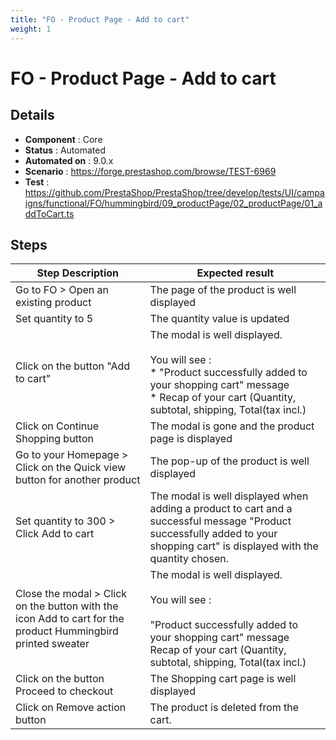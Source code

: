 ```yaml
---
title: "FO - Product Page - Add to cart"
weight: 1
---
```


# FO - Product Page - Add to cart
## Details
* **Component** : Core
* **Status** : Automated
* **Automated on** : 9.0.x
* **Scenario** : https://forge.prestashop.com/browse/TEST-6969
* **Test** : https://github.com/PrestaShop/PrestaShop/tree/develop/tests/UI/campaigns/functional/FO/hummingbird/09_productPage/02_productPage/01_addToCart.ts

## Steps
| Step Description | Expected result |
| ----- | ----- |
| Go to FO > Open an existing product | The page of the product is well displayed |
| Set quantity to 5 | The quantity value is updated |
| Click on the button "Add to cart" | The modal is well displayed.<br><br>You will see :<br> * "Product successfully added to your shopping cart" message<br> * Recap of your cart (Quantity, subtotal, shipping, Total(tax incl.) |
| Click on Continue Shopping button | The modal is gone and the product page is displayed |
| Go to your Homepage > Click on the Quick view button for another product | The pop-up of the product is well displayed |
| Set quantity to 300 > Click Add to cart | The modal is well displayed when adding a product to cart and a successful message "Product successfully added to your shopping cart" is displayed with the quantity chosen. |
| Close the modal > Click on the button with the icon Add to cart for the product Hummingbird printed sweater | The modal is well displayed.<br><br>You will see :<br><br>"Product successfully added to your shopping cart" message<br>Recap of your cart (Quantity, subtotal, shipping, Total(tax incl.) |
| Click on the button Proceed to checkout | The Shopping cart page is well displayed |
| Click on Remove action button | The product is deleted from the cart. |
